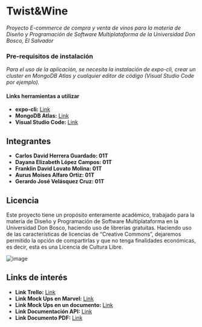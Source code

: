 # Twist&Wine

*Proyecto E-commerce de compra y venta de vinos para la materia de Diseño y Programación de Software Multiplataforma de la Universidad Don Bosco, El Salvador*

### Pre-requisitos de instalación
*Para el uso de la aplicación, se necesita la instalación de expo-cli, crear un cluster en MongoDB Atlas y cualquier editor de código (Visual Studio Code por ejemplo).*

#### Links herramientas a utilizar
- **expo-cli:** [Link](https://docs.expo.dev/workflow/expo-cli/)
- **MongoDB Atlas:** [Link](https://www.mongodb.com/es/cloud/atlas)
- **Visual Studio Code:** [Link](https://code.visualstudio.com/)

## Integrantes
- **Carlos David Herrera Guardado: 01T**
- **Dayana Elizabeth López Campos: 01T**
- **Franklin David Lovato Molina: 01T**
- **Aurus Moises Alfaro Ortiz: 01T**
- **Gerardo José Velásquez Cruz: 01T**

## Licencia
Este proyecto tiene un propósito enteramente académico, trabajado para la materia de Diseño y Programación de Software Multiplataforma en la Universidad Don Bosco, haciendo uso de librerías gratuitas. Haciendo uso de las características de licencias de “Creative Commons”, dejaremos permitido la opción de compartirlas y que no tenga finalidades económicas, es decir, esta es una Licencia de Cultura Libre.

![image](https://user-images.githubusercontent.com/50189393/132115949-1147cee0-ea81-47a5-94e5-d87fb808a802.png)

                                     
## Links de interés
- **Link Trello:** [Link](https://trello.com/areadetrabajo33)
- **Link Mock Ups en Marvel:** [Link](https://marvelapp.com/prototype/769a5dc)
- **Link Mock Ups en un documento:** [Link](https://docs.google.com/document/d/1GS7EVeHEXK1HaA_yozrDsA6mtAx5gh-9/edit?usp=sharing&ouid=107684904107417675018&rtpof=true&sd=true)
- **Link Documentación API:** [Link](https://documenter.getpostman.com/view/13313932/TzzEmtwz)
- **Link Documento PDF:** [Link](https://docs.google.com/document/d/1OVqtw6rUYAy1D7VA1iC7TNK9x9op055V/edit?usp=sharing&ouid=107684904107417675018&rtpof=true&sd=true)

